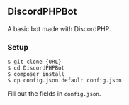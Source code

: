 ## DiscordPHPBot

A basic bot made with DiscordPHP.

### Setup

```
$ git clone {URL}
$ cd DiscordPHPBot
$ composer install
$ cp config.json.default config.json
```

Fill out the fields in `config.json`.
